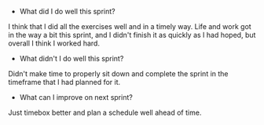 - What did I do well this sprint?

I think that I did all the exercises well and in a timely way. Life and work got in the way a bit this sprint, and I didn't finish it as quickly as I had hoped, but overall I think I worked hard.


- What didn't I do well this sprint?

Didn't make time to properly sit down and complete the sprint in the timeframe that I had planned for it.


- What can I improve on next sprint?

Just timebox better and plan a schedule well ahead of time.